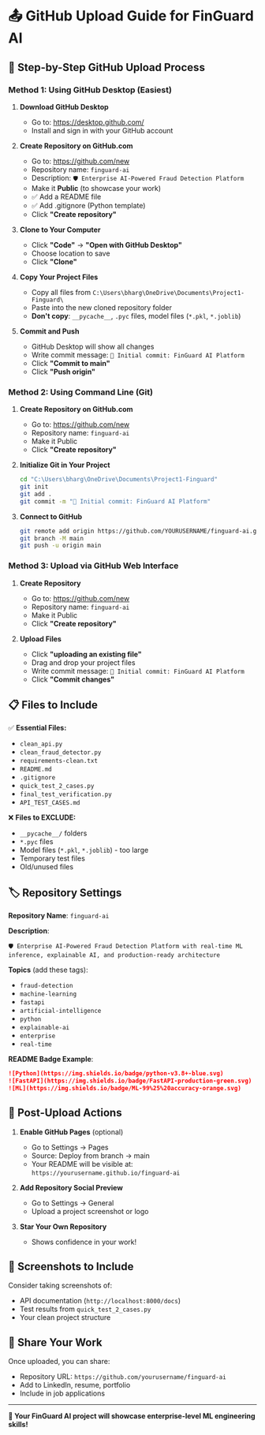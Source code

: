 # 📤 GitHub Upload Guide for FinGuard AI

## 🎯 **Step-by-Step GitHub Upload Process**

### Method 1: Using GitHub Desktop (Easiest)

1. **Download GitHub Desktop**
   - Go to: https://desktop.github.com/
   - Install and sign in with your GitHub account

2. **Create Repository on GitHub.com**
   - Go to: https://github.com/new
   - Repository name: `finguard-ai` 
   - Description: `🛡️ Enterprise AI-Powered Fraud Detection Platform`
   - Make it **Public** (to showcase your work)
   - ✅ Add a README file
   - ✅ Add .gitignore (Python template)
   - Click **"Create repository"**

3. **Clone to Your Computer**
   - Click **"Code"** → **"Open with GitHub Desktop"**
   - Choose location to save
   - Click **"Clone"**

4. **Copy Your Project Files**
   - Copy all files from `C:\Users\bharg\OneDrive\Documents\Project1-Finguard\` 
   - Paste into the new cloned repository folder
   - **Don't copy**: `__pycache__`, `.pyc` files, model files (`*.pkl`, `*.joblib`)

5. **Commit and Push**
   - GitHub Desktop will show all changes
   - Write commit message: `🚀 Initial commit: FinGuard AI Platform`
   - Click **"Commit to main"**
   - Click **"Push origin"**

### Method 2: Using Command Line (Git)

1. **Create Repository on GitHub.com**
   - Go to: https://github.com/new
   - Repository name: `finguard-ai`
   - Make it Public
   - Click **"Create repository"**

2. **Initialize Git in Your Project**
   ```bash
   cd "C:\Users\bharg\OneDrive\Documents\Project1-Finguard"
   git init
   git add .
   git commit -m "🚀 Initial commit: FinGuard AI Platform"
   ```

3. **Connect to GitHub**
   ```bash
   git remote add origin https://github.com/YOURUSERNAME/finguard-ai.git
   git branch -M main
   git push -u origin main
   ```

### Method 3: Upload via GitHub Web Interface

1. **Create Repository**
   - Go to: https://github.com/new
   - Repository name: `finguard-ai`
   - Make it Public
   - Click **"Create repository"**

2. **Upload Files**
   - Click **"uploading an existing file"**
   - Drag and drop your project files
   - Write commit message: `🚀 Initial commit: FinGuard AI Platform`
   - Click **"Commit changes"**

## 📋 **Files to Include**

✅ **Essential Files:**
- `clean_api.py`
- `clean_fraud_detector.py` 
- `requirements-clean.txt`
- `README.md`
- `.gitignore`
- `quick_test_2_cases.py`
- `final_test_verification.py`
- `API_TEST_CASES.md`

❌ **Files to EXCLUDE:**
- `__pycache__/` folders
- `*.pyc` files
- Model files (`*.pkl`, `*.joblib`) - too large
- Temporary test files
- Old/unused files

## 🏷️ **Repository Settings**

**Repository Name**: `finguard-ai`

**Description**: 
```
🛡️ Enterprise AI-Powered Fraud Detection Platform with real-time ML inference, explainable AI, and production-ready architecture
```

**Topics** (add these tags):
- `fraud-detection`
- `machine-learning`
- `fastapi`
- `artificial-intelligence`
- `python`
- `explainable-ai`
- `enterprise`
- `real-time`

**README Badge Example**:
```markdown
![Python](https://img.shields.io/badge/python-v3.8+-blue.svg)
![FastAPI](https://img.shields.io/badge/FastAPI-production-green.svg)
![ML](https://img.shields.io/badge/ML-99%25%20accuracy-orange.svg)
```

## 🎯 **Post-Upload Actions**

1. **Enable GitHub Pages** (optional)
   - Go to Settings → Pages
   - Source: Deploy from branch → main
   - Your README will be visible at: `https://yourusername.github.io/finguard-ai`

2. **Add Repository Social Preview**
   - Go to Settings → General
   - Upload a project screenshot or logo

3. **Star Your Own Repository**
   - Shows confidence in your work!

## 📸 **Screenshots to Include**

Consider taking screenshots of:
- API documentation (`http://localhost:8000/docs`)
- Test results from `quick_test_2_cases.py`
- Your clean project structure

## 🔗 **Share Your Work**

Once uploaded, you can share:
- Repository URL: `https://github.com/yourusername/finguard-ai`
- Add to LinkedIn, resume, portfolio
- Include in job applications

---

**🎉 Your FinGuard AI project will showcase enterprise-level ML engineering skills!**
